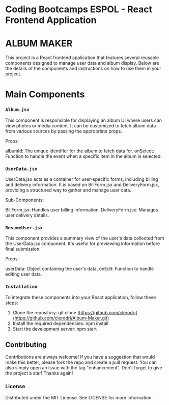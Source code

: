 # Coding Bootcamps ESPOL - React Frontend Application

# ALBUM MAKER

This project is a React frontend application that features several reusable components designed to manage user data and album display. Below are the details of the components and instructions on how to use them in your project.

# Main Components

### `Album.jsx`

This component is responsible for displaying an album UI where users can view photos or media content. It can be customized to fetch album data from various sources by passing the appropriate props.

Props:

albumId: The unique identifier for the album to fetch data for.
onSelect: Function to handle the event when a specific item in the album is selected.

### `UserData.jsx`

UserData.jsx acts as a container for user-specific forms, including billing and delivery information. It is based on BillForm.jsx and DeliveryForm.jsx, providing a structured way to gather and manage user data.

Sub-Components:

BillForm.jsx: Handles user billing information.
DeliveryForm.jsx: Manages user delivery details.

### `ResumeUser.jsx`

This component provides a summary view of the user's data collected from the UserData.jsx component. It's useful for previewing information before final submission.

Props:

userData: Object containing the user's data.
onEdit: Function to handle editing user data.

### `Installation`

To integrate these components into your React application, follow these steps:

1. Clone the repository:
   git clone [https://github.com/clerodri](https://github.com/clerodri/Album-Maker.git)
2. Install the required dependencies:
   npm install
3. Start the development server:
   npm start

## Contributing

Contributions are always welcome! If you have a suggestion that would make this better, please fork the repo and create a pull request. You can also simply open an issue with the tag "enhancement".
Don't forget to give the project a star! Thanks again!

### License

Distributed under the MIT License. See LICENSE for more information.
